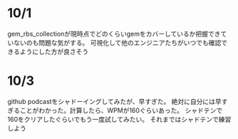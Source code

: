 # 10/1

gem_rbs_collectionが現時点でどのくらいgemをカバーしているか把握できていないのも問題な気がする。
可視化して他のエンジニアたちがいつでも確認できるようにした方が良さそう

# 10/3

github podcastをシャドーイングしてみたが、早すぎた。
絶対に自分には早すぎることがわかった。計算したら、WPMが160ぐらいあった。
シャドテンで160をクリアしたぐらいでもう一度試してみたい。
それまではシャドテンで練習しよう
